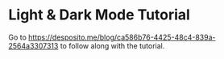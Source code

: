 # Light & Dark Mode Tutorial
Go to
https://desposito.me/blog/ca586b76-4425-48c4-839a-2564a3307313
to follow along with the tutorial.
